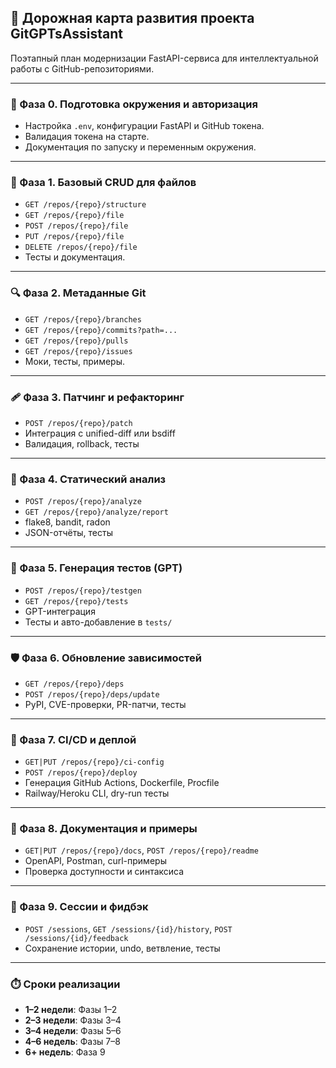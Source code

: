 ## 🚀 Дорожная карта развития проекта GitGPTsAssistant

Поэтапный план модернизации FastAPI-сервиса для интеллектуальной работы с GitHub-репозиториями.

---

### 🔰 Фаза 0. Подготовка окружения и авторизация
- Настройка `.env`, конфигурации FastAPI и GitHub токена.
- Валидация токена на старте.
- Документация по запуску и переменным окружения.

---

### 📁 Фаза 1. Базовый CRUD для файлов
- `GET /repos/{repo}/structure`
- `GET /repos/{repo}/file`
- `POST /repos/{repo}/file`
- `PUT /repos/{repo}/file`
- `DELETE /repos/{repo}/file`
- Тесты и документация.

---

### 🔍 Фаза 2. Метаданные Git
- `GET /repos/{repo}/branches`
- `GET /repos/{repo}/commits?path=...`
- `GET /repos/{repo}/pulls`
- `GET /repos/{repo}/issues`
- Моки, тесты, примеры.

---

### 🩹 Фаза 3. Патчинг и рефакторинг
- `POST /repos/{repo}/patch`
- Интеграция с unified-diff или bsdiff
- Валидация, rollback, тесты

---

### 🧠 Фаза 4. Статический анализ
- `POST /repos/{repo}/analyze`
- `GET /repos/{repo}/analyze/report`
- flake8, bandit, radon
- JSON-отчёты, тесты

---

### 🧪 Фаза 5. Генерация тестов (GPT)
- `POST /repos/{repo}/testgen`
- `GET /repos/{repo}/tests`
- GPT-интеграция
- Тесты и авто-добавление в `tests/`

---

### 🛡️ Фаза 6. Обновление зависимостей
- `GET /repos/{repo}/deps`
- `POST /repos/{repo}/deps/update`
- PyPI, CVE-проверки, PR-патчи, тесты

---

### 🚀 Фаза 7. CI/CD и деплой
- `GET|PUT /repos/{repo}/ci-config`
- `POST /repos/{repo}/deploy`
- Генерация GitHub Actions, Dockerfile, Procfile
- Railway/Heroku CLI, dry-run тесты

---

### 📘 Фаза 8. Документация и примеры
- `GET|PUT /repos/{repo}/docs`, `POST /repos/{repo}/readme`
- OpenAPI, Postman, curl-примеры
- Проверка доступности и синтаксиса

---

### 🧠 Фаза 9. Сессии и фидбэк
- `POST /sessions`, `GET /sessions/{id}/history`, `POST /sessions/{id}/feedback`
- Сохранение истории, undo, ветвление, тесты

---

### ⏱️ Сроки реализации
- **1–2 недели**: Фазы 1–2
- **2–3 недели**: Фазы 3–4
- **3–4 недели**: Фазы 5–6
- **4–6 недель**: Фазы 7–8
- **6+ недель**: Фаза 9